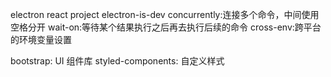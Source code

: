 electron react project
electron-is-dev
concurrently:连接多个命令，中间使用空格分开
wait-on:等待某个结果执行之后再去执行后续的命令
cross-env:跨平台的环境变量设置

bootstrap: UI 组件库
styled-components: 自定义样式